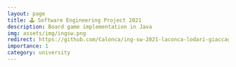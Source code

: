 ```yaml
---
layout: page
title: 🕹 Software Engineering Project 2021
description: Board game implementation in Java
img: assets/img/ingsw.png
redirect: https://github.com/Calonca/ing-sw-2021-laconca-lodari-giaccaglia
importance: 1
category: university
---
```

